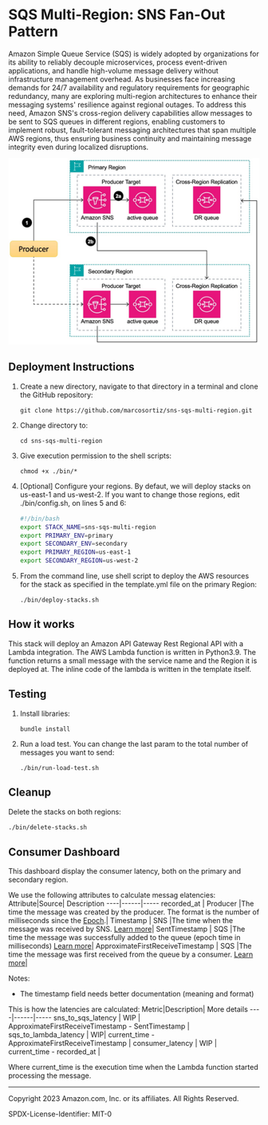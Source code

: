 # SQS Multi-Region: SNS Fan-Out Pattern

Amazon Simple Queue Service (SQS) is widely adopted by organizations for its ability to reliably decouple microservices, process event-driven applications, and handle high-volume message delivery without infrastructure management overhead. As businesses face increasing demands for 24/7 availability and regulatory requirements for geographic redundancy, many are exploring multi-region architectures to enhance their messaging systems' resilience against regional outages. To address this need, Amazon SNS's cross-region delivery capabilities allow messages to be sent to SQS queues in different regions, enabling customers to implement robust, fault-tolerant messaging architectures that span multiple AWS regions, thus ensuring business continuity and maintaining message integrity even during localized disruptions.

![alt text](images/diagram.jpg)

## Deployment Instructions
1. Create a new directory, navigate to that directory in a terminal and clone the GitHub repository:
    ```
    git clone https://github.com/marcosortiz/sns-sqs-multi-region.git
    ```
1. Change directory to:
    ```
    cd sns-sqs-multi-region
    ```
1. Give execution permission to the shell scripts:
    ```
    chmod +x ./bin/*
    ```
1. [Optional] Configure your regions. By defaut, we will deploy stacks on us-east-1 and us-west-2. If you want to change those regions, edit ./bin/config.sh, on lines 5 and 6:
    ```bash
    #!/bin/bash
    export STACK_NAME=sns-sqs-multi-region
    export PRIMARY_ENV=primary
    export SECONDARY_ENV=secondary
    export PRIMARY_REGION=us-east-1
    export SECONDARY_REGION=us-west-2
    ```

1. From the command line, use shell script to deploy the AWS resources for the stack as specified in the template.yml file on the primary Region:
    ```
    ./bin/deploy-stacks.sh 
    ```



## How it works

This stack will deploy an Amazon API Gateway Rest Regional API with a Lambda integration. The AWS Lambda function is written in Python3.9. The function returns a small message with the service name and the Region it is deployed at. The inline code of the lambda is written in the template itself.

## Testing

1. Install libraries:
    ```
    bundle install
    ```

1. Run a load test. You can change the last param to the total number of messages you want to send:
    ```
    ./bin/run-load-test.sh
    ```


## Cleanup
 
Delete the stacks on both regions:
```bash
./bin/delete-stacks.sh 
```

## Consumer Dashboard
This dashboard display the consumer latency, both on the primary and secondary region.


We use the following attributes to calculate messag elatencies:
Attribute|Source| Description
----|------|-----
recorded_at | Producer |The time the message was created by the producer. The format is the number of milliseconds since the [Epoch](https://en.wikipedia.org/wiki/Epoch_(computing)).|
Timestamp | SNS |The time when the message was received by SNS. [Learn more](https://docs.aws.amazon.com/sns/latest/dg/sns-sqs-as-subscriber.html)|
SentTimestamp | SQS |The time the message was successfully added to the queue (epoch time in milliseconds) [Learn more](https://docs.aws.amazon.com/AWSSimpleQueueService/latest/APIReference/API_ReceiveMessage.html)|
ApproximateFirstReceiveTimestamp | SQS |The time the message was first received from the queue by a consumer.  [Learn more](https://docs.aws.amazon.com/AWSSimpleQueueService/latest/APIReference/API_ReceiveMessage.html)|


Notes:
- The timestamp field needs better documentation (meaning and format)


This is how the latencies are calculated:
Metric|Description| More details
----|------|-----
sns_to_sqs_latency | WIP | ApproximateFirstReceiveTimestamp - SentTimestamp |
sqs_to_lambda_latency | WIP| current_time - ApproximateFirstReceiveTimestamp |
consumer_latency | WIP | current_time - recorded_at |

Where current_time is the execution time when the Lambda function started processing the message.



----
Copyright 2023 Amazon.com, Inc. or its affiliates. All Rights Reserved.

SPDX-License-Identifier: MIT-0
